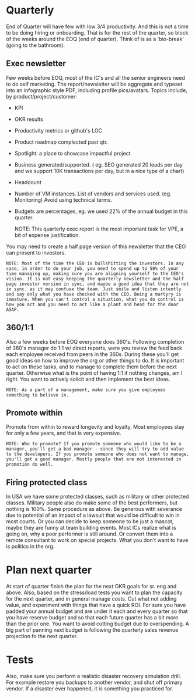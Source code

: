 # Quarterly

End of Quarter will have few with low 3/4 productivity. And this is not a time to be doing hiring or onboarding. That is for the rest of the quarter, so block of the weeks around the EOQ (end of quarter). Think of is as a 'bio-break' (going to the bathroom).

## Exec newsletter

Few weeks before EOQ, most of the IC's and all the senior engineers need to do self marketing. The report/newsletter will be aggregate and typeset into an infographic style PDF, including profile pics/avatars. Topics include, by product/project/customer:
- KPI
- OKR results
- Productivity metrics or github's LOC
- Product roadmap complected past qtr. 
- Spotlight: a place to showcase impactful project
- Business generated/supported. ( eg. SEO generated 20 leads per day and we support 10K transactions per day, but in a nice type of a chart)
- Headcount
- Number of VM instances. List of vendors and services used. (eg. Monitoring)
Avoid using technical terms. 
- Budgets are percentages, eg. we used 22% of the annual budget in this quarter.

    NOTE: This quarterly exec report is the most important task for VPE, a bit of expense justification. 

You may need to create a half page version of this newsletter that the CEO can present to investors.

    NOTE: Most of the time the CEO is bullshitting the investors. In any case, in order to do your job, you need to spend up to 50% of your time managing up, making sure you are aligning yourself to the CEO's vision. It is not easy keeping the quarterly newsletter and the half page investor version in sync, and maybe a good idea that they are not in sync. as it may confuse the team. Just smile and listen intently and say only what you have checked with the CEO. Being a martyry is immature. When you can't control a situation, what you do control is how you act and you need to act like a plant and head for the door ASAP.


## 360/1:1

Also a few weeks before EOQ everyone does 360's.
Following completion of 360's manager do 1:1 w/ direct reports, were you review the feed back each employee received from peers in the 360s.
During these you'll get good ideas on how to improve the org or other things to do. It is important to act on these tasks, and to manage to complete them before the next quarter. Otherwise what is the point of having 1:1 if nothing changes, am I right. You want to actively solicit and then implement the best ideas.  

    NOTE: As a part of a management, make sure you give employees something to believe in.

## Promote within 

Promote from within to reward longevity and loyalty. Most employees stay for only a few years, and that is very expensive.

    NOTE: Who to promote? If you promote someone who would like to be a manager, you'll get a bad manager - since they will try to add value to the developers. If you promote someone who does not want to manage, you'll get a good manager. Mostly people that are not interested in promotion do well.



## Firing protected class

In USA we have some protected classes, such as military or other protected classes. Military people also do make some of the best performers, but nothing is 100%. Same procedure as above. Be generous with severance due to potential of an impact of a lawsuit that would be difficult to win in most courts. Or you can decide to keep someone to be just a mascot, maybe they are funny at team building events. Most ICs realize what is going on, why a poor performer is still around. Or convert them into a remote consultant to work on special projects. What you don't want to have is politics in the org.


# Plan next quarter

At start of quarter finish the plan for the next OKR goals for sr. eng and above. Also, based on the stress/load tests you want to plan the capacity for the next quarter, and in general manage costs. Cut what not adding value, and experiment with things that have a quick ROI. For sure you have padded your annual budget and are under it each and every quarter so that you have reserve budget and so that each future quarter has a bit more than the prior one. You want to avoid cutting budget due to overspending. A big part of panning next budget is following the quarterly sales revenue projection fo the next quarter.


# Tests

Also, make sure you perform a realistic disaster recovery simulation drill. For example restore you backups to another vendor, and shut off primary vendor. If a disaster ever happened, it is something you practiced for.